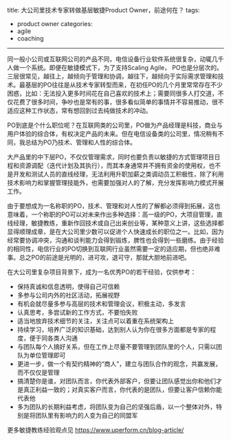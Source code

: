 title: 大公司里技术专家转做基层敏捷Product Owner，前途何在？
tags:
  - product owner
categories:
  - agile
  - coaching
---



同一般小公司或互联网公司的产品不同，电信设备行业软件系统很复杂，动辄几千人做一个系统。即便在敏捷模式下，为了支持Scaling Agile， PO也是分层次的。三层很常见，越往上，越倾向于管理和协调，越往下，越倾向于实际需求管理和技术。最基层的PO往往是从技术专家转型而来，在初任PO的几个月里常常存在不少困惑，比如：无法投入更多时间花在自己喜欢的技术上；需要同很多人打交道，不仅花费了很多时间，争吵也是常有的事，很多看似简单的事情并不容易推动，很不适应这种工作状态，常有想回到过去纯做技术的冲动。

PO到底是个什么职位呢？在互联网类的公司里，PO做为产品经理是科技，商业与用户体验的综合体，有权决定产品的未来。但在电信设备类的公司里，情况稍有不同，我总结为PO乃技术、管理和人性的综合体。

<!--more-->

大产品里的中下层PO，不仅仅管理需求，同时也要负责以敏捷的方式管理项目日程和资源调配（迭代计划及其执行），而其本身通常并不拥有资金的使用权，也不是开发和测试人员的直线经理，无法利用升职加薪之类调动员工积极性，除了利用技术影响力和掌握管理技能外，也需要加强对人的了解，充分发挥影响力模式开展工作。

由于要想成为一名称职的PO，技术、管理和对人性的了解都必须得到拓展，这也意味着，一个称职的PO可以对未来作出多种选择：高一级的PO，大项目管理，直线经理，敏捷教练，重新作回技术或自己出来创业等，某种意义上讲，这些选择都显得顺理成章，是在大公司里少数可以促进个人快速成长的职位之一。比如，因为经常要协调冲突，沟通和谈判能力会得到锻炼，脾性也会得到一些磨练。由于经验的相同性，电信行业的PO切换到互联网行业虽然需要一定的适应期，但也绝非难事。总之PO的前途是光明的，进可攻，退可守，那就大胆地前进吧。

在大公司里复杂项目背景下，成为一名优秀PO的若干经验，仅供参考：

*   保持真诚和信息透明，使得自己可信赖
*   多参与公司内外的社区活动，拓展视野
*   有机会就尽量多参与高层的技术和管理会议，积极主动，多发言
*   认真思考，多尝试新的工作方式，不要怕失败
*   适当地放弃技术细节的关注，关注点可以着重在系统架构上
*   持续学习，培养广泛的知识基础，达到别人认为你在很多方面都是专家的程度，便于同各类人沟通
*   与团队每个人搞好关系，但在工作上尽量不要管理到团队里的个人，只需以团队为单位管理即可
*   更进一步，做一个有契约精神的“商人”，建立与团队合作的观念，共赢发展，而不仅仅是管理
*   搞清楚你是谁，对团队而言，你代表外部客户，但要让团队感觉出你和他们才是真正利益一致的；对真实客户而言，你代表的是团队，但要让客户信赖你能代表他
*   多为团队的长期利益考虑，将团队变为自己的坚强后盾，以一个整体对外，特别是将团队里有影响力的人变为自己的同盟军

更多敏捷教练经验观点见 https://www.uperform.cn/blog-article/

